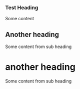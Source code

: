 
### Test Heading
Some content

## Another heading

Some content from sub heading

# another heading

Some content from sub heading

